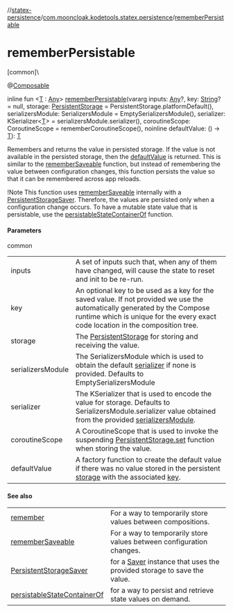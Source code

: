 //[statex-persistence](../../index.md)/[com.mooncloak.kodetools.statex.persistence](index.md)/[rememberPersistable](remember-persistable.md)

# rememberPersistable

[common]\

@[Composable](https://developer.android.com/reference/kotlin/androidx/compose/runtime/Composable.html)

inline fun &lt;[T](remember-persistable.md) : [Any](https://kotlinlang.org/api/latest/jvm/stdlib/kotlin/-any/index.html)&gt; [rememberPersistable](remember-persistable.md)(vararg inputs: [Any](https://kotlinlang.org/api/latest/jvm/stdlib/kotlin/-any/index.html)?, key: [String](https://kotlinlang.org/api/latest/jvm/stdlib/kotlin/-string/index.html)? = null, storage: [PersistentStorage](-persistent-storage/index.md) = PersistentStorage.platformDefault(), serializersModule: SerializersModule = EmptySerializersModule(), serializer: KSerializer&lt;[T](remember-persistable.md)&gt; = serializersModule.serializer(), coroutineScope: CoroutineScope = rememberCoroutineScope(), noinline defaultValue: () -&gt; [T](remember-persistable.md)): [T](remember-persistable.md)

Remembers and returns the value in persisted storage. If the value is not available in the persisted storage, then the [defaultValue](remember-persistable.md) is returned. This is similar to the [rememberSaveable](https://developer.android.com/reference/kotlin/androidx/compose/runtime/saveable/package-summary.html) function, but instead of remembering the value between configuration changes, this function persists the value so that it can be remembered across app reloads.

!Note This function uses [rememberSaveable](https://developer.android.com/reference/kotlin/androidx/compose/runtime/saveable/package-summary.html) internally with a [PersistentStorageSaver](-persistent-storage-saver/index.md). Therefore, the values are persisted only when a configuration change occurs. To have a mutable state value that is persistable, use the [persistableStateContainerOf](persistable-state-container-of.md) function.

#### Parameters

common

| | |
|---|---|
| inputs | A set of inputs such that, when any of them have changed, will cause the state to reset and init to be re-run. |
| key | An optional key to be used as a key for the saved value. If not provided we use the automatically generated by the Compose runtime which is unique for the every exact code location in the composition tree. |
| storage | The [PersistentStorage](-persistent-storage/index.md) for storing and receiving the value. |
| serializersModule | The SerializersModule which is used to obtain the default [serializer](remember-persistable.md) if none is provided. Defaults to EmptySerializersModule |
| serializer | The KSerializer that is used to encode the value for storage. Defaults to SerializersModule.serializer value obtained from the provided [serializersModule](remember-persistable.md). |
| coroutineScope | A CoroutineScope that is used to invoke the suspending [PersistentStorage.set](-persistent-storage/set.md) function when storing the value. |
| defaultValue | A factory function to create the default value if there was no value stored in the persistent [storage](remember-persistable.md) with the associated [key](remember-persistable.md). |

#### See also

| | |
|---|---|
| [remember](https://developer.android.com/reference/kotlin/androidx/compose/runtime/package-summary.html) | For a way to temporarily store values between compositions. |
| [rememberSaveable](https://developer.android.com/reference/kotlin/androidx/compose/runtime/saveable/package-summary.html) | For a way to temporarily store values between configuration changes. |
| [PersistentStorageSaver](-persistent-storage-saver/index.md) | for a [Saver](https://developer.android.com/reference/kotlin/androidx/compose/runtime/saveable/Saver.html) instance that uses the provided storage to save the value. |
| [persistableStateContainerOf](persistable-state-container-of.md) | for a way to persist and retrieve state values on demand. |
